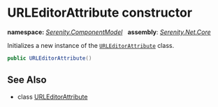 # URLEditorAttribute constructor
**namespace:** *[Serenity.ComponentModel](../../README.md#serenity.componentmodel-namespace)*   **assembly**: *[Serenity.Net.Core](../../README.md)*

Initializes a new instance of the [`URLEditorAttribute`](../URLEditorAttribute.md) class.

```csharp
public URLEditorAttribute()
```

## See Also

* class [URLEditorAttribute](../URLEditorAttribute.md)
